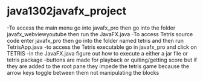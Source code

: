 # java1302javafx_project

-To access the main menu go into javafx_pro then go into the folder javafx_webviewyoutube then run the JavaFX.java
-To access Tetris source code enter javafx_pro then go into the folder named tetris and then run TetrisApp.java
-to access the Tetris executable go in javafx_pro and click on TETRIS
-in the JavaFX.java figure out how to execute a either a jar file or tetris package
-buttons are made for playback or quiting/getting score but if they are added to the root pane they impede the tetris game because the arrow keys toggle between them not manipulating the blocks
